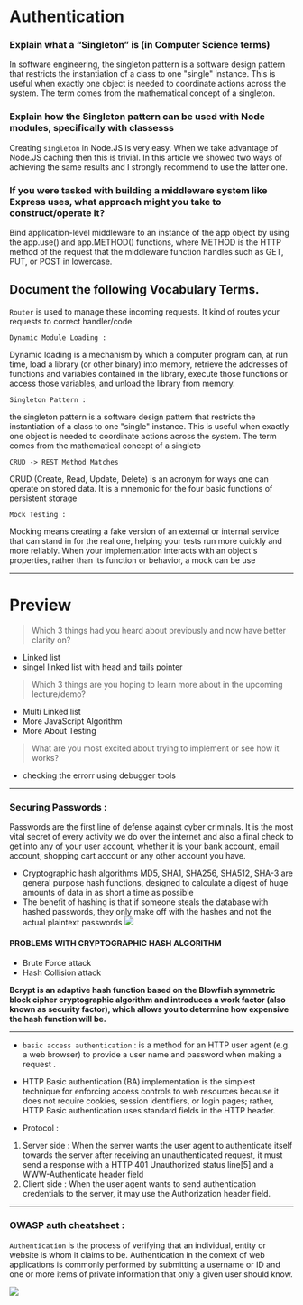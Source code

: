 
# Authentication

### Explain what a “Singleton” is (in Computer Science terms)

In software engineering, the singleton pattern is a software design pattern that restricts the instantiation of a class to one "single" instance. This is useful when exactly one object is needed to coordinate actions across the system. The term comes from the mathematical concept of a singleton.

### Explain how the Singleton pattern can be used with Node modules, specifically with classesss

 Creating `singleton` in Node.JS is very easy. When we take advantage of Node.JS caching then this is trivial. In this article we showed two ways of achieving the same results and I strongly recommend to use the latter one.

### If you were tasked with building a middleware system like Express uses, what approach might you take to construct/operate it?

Bind application-level middleware to an instance of the app object by using the app.use() and app.METHOD() functions, where METHOD is the HTTP method of the request that the middleware function handles such as GET, PUT, or POST in lowercase.


## Document the following Vocabulary Terms.

`Router` is used to manage these incoming requests. It kind of routes your requests to correct handler/code

`Dynamic Module Loading :`

Dynamic loading is a mechanism by which a computer program can, at run time, load a library (or other binary) into memory, retrieve the addresses of functions and variables contained in the library, execute those functions or access those variables, and unload the library from memory.



`Singleton Pattern :`

the singleton pattern is a software design pattern that restricts the instantiation of a class to one "single" instance. This is useful when exactly one object is needed to coordinate actions across the system. The term comes from the mathematical concept of a singleto

` CRUD -> REST Method Matches `

CRUD (Create, Read, Update, Delete) is an acronym for ways one can operate on stored data. It is a mnemonic for the four basic functions of persistent storage

`Mock Testing :`

 Mocking means creating a fake version of an external or internal service that can stand in for the real one, helping your tests run more quickly and more reliably. When your implementation interacts with an object's properties, rather than its function or behavior, a mock can be use

 --------------------------------------------------------------------------

# Preview
> Which 3 things had you heard about previously and now have better clarity on?
- Linked list
- singel linked list with head and tails pointer  
> Which 3 things are you hoping to learn more about in the upcoming lecture/demo? 
- Multi Linked list
- More JavaScript Algorithm
- More About Testing
> What are you most excited about trying to implement or see how it works?
-  checking the errorr using debugger tools 
-----------------------------------------------------------------
### Securing Passwords : 
Passwords are the first line of defense against cyber criminals. It is the most vital secret of every activity we do over the internet and also a final check to get into any of your user account, whether it is your bank account, email account, shopping cart account or any other account you have.
- Cryptographic hash algorithms MD5, SHA1, SHA256, SHA512, SHA-3 are general purpose hash functions, designed to calculate a digest of huge amounts of data in as short a time as possible 
- The benefit of hashing is that if someone steals the database with hashed passwords, they only make off with the hashes and not the actual plaintext passwords
![](https://i.ytimg.com/vi/ejgjMJwxVTA/maxresdefault.jpg)

#### PROBLEMS WITH CRYPTOGRAPHIC HASH ALGORITHM
- Brute Force attack 
- Hash Collision attack

**Bcrypt is an adaptive hash function based on the Blowfish symmetric block cipher cryptographic algorithm and introduces a work factor (also known as security factor), which allows you to determine how expensive the hash function will be.** 

----------------------------------------------------------------------

- `basic access authentication` :  is a method for an HTTP user agent (e.g. a web browser) to provide a user name and password when making a request . 

- HTTP Basic authentication (BA) implementation is the simplest technique for enforcing access controls to web resources because it does not require cookies, session identifiers, or login pages; rather, HTTP Basic authentication uses standard fields in the HTTP header.
- Protocol : 
1. Server side  : When the server wants the user agent to authenticate itself towards the server after receiving an unauthenticated request, it must send a response with a HTTP 401 Unauthorized status line[5] and a WWW-Authenticate header field
2. Client side : When the user agent wants to send authentication credentials to the server, it may use the Authorization header field.

---------------------------------------------------------------------

### OWASP auth cheatsheet : 
`Authentication`  is the process of verifying that an individual, entity or website is whom it claims to be. Authentication in the context of web applications is commonly performed by submitting a username or ID and one or more items of private information that only a given user should know.

![](https://owasp.org/www-project-barbarus/assets/images/barbarus-sequence.png)

